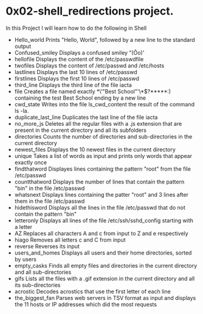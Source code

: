 #  0x02-shell_redirections project.
<p>In this Project I will learn how to do the following in Shell</p>
<ul>
<li>Hello_world Prints "Hello, World", followed by a new line to the standard output</li>

<li>Confused_smiley Displays a confused smiley "(Ôo)'</li>

<li>hellofile Displays the content of the /etc/passwdfile</li>

<li>twofiles Displays the content of /etc/passwd and /etc/hosts</li>

<li>lastlines Displays the last 10 lines of /etc/passwd</li>

<li>firstlines Displays the first 10 lines of /etc/passwd</li>

<li>third_line Displays the third line of the file iacta</li>

<li>file Creates a file named exactly *\'"Best School"'\*$?*****:) containing the test Best School ending by a new line</li>

<li>cwd_state Writes into the file ls_cwd_content the result of the command ls -la.</li>

<li>duplicate_last_line Duplicates the last line of the file iacta</li>

<li>no_more_js Deletes all the regular files with a .js extension that are present in the current directory and all its subfolders</li>

<li>directories Counts the number of directories and sub-directories in the current directory</li>

<li>newest_files Displays the 10 newest files in the current directory</li>

<li>unique Takes a list of words as input and prints only words that appear exactly once</li>

<li>findthatword Displayes lines containing the pattern "root" from the file /etc/passwd</li>

<li>countthatword Displays the number of lines that contain the pattern "bin" in the file /etc/passwd</li>

<li>whatsnext Displays lines containing the patter "root" and 3 lines after them in the file /etc/passwd</li>

<li>hidethisword Displays all the lines in the file /etc/passwd that do not contain the pattern "bin"</li>

<li>letteronly Displays all lines of the file /etc/ssh/sshd_config starting with a letter</li>

<li>AZ Replaces all characters A and c from input to Z and e respectively</li>

<li>hiago Removes all letters c and C from input</li>

<li>reverse Reverses its input</li>

<li>users_and_homes Displays all users and their home directories, sorted by users</li>

<li>empty_casks Finds all empty files and directories in the current directory and all sub-directories</li>

<li>gifs Lists all the files with a .gif extension in the current directory and all its sub-directories</li>

<li>acrostic Decodes acrostics that use the first letter of each line</li>

<li>the_biggest_fan Parses web servers in TSV format as input and displays the 11 hosts or IP addresses which did the most requests</li>
</ul>

